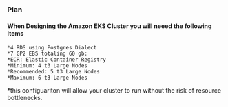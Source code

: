 ### Plan
#### When Designing the Amazon EKS Cluster you will neeed the following Items ####

	*4 RDS using Postgres Dialect
	*7 GP2 EBS totaling 60 gb:
	*ECR: Elastic Container Registry
	*Minimum: 4 t3 Large Nodes
	*Recommended: 5 t3 Large Nodes
	*Maximum: 6 t3 Large Nodes

*this configuariton will allow your cluster to run without the risk of resource bottlenecks. 
